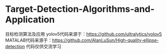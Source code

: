 # Target-Detection-Algorithms-and-Application
目标检测算法及应用
yolov5代码来源于：https://github.com/ultralytics/yolov5
MATALAB代码来源于：https://github.com/AlanLuSun/High-quality-ellipse-detection
代码仅供交流学习
